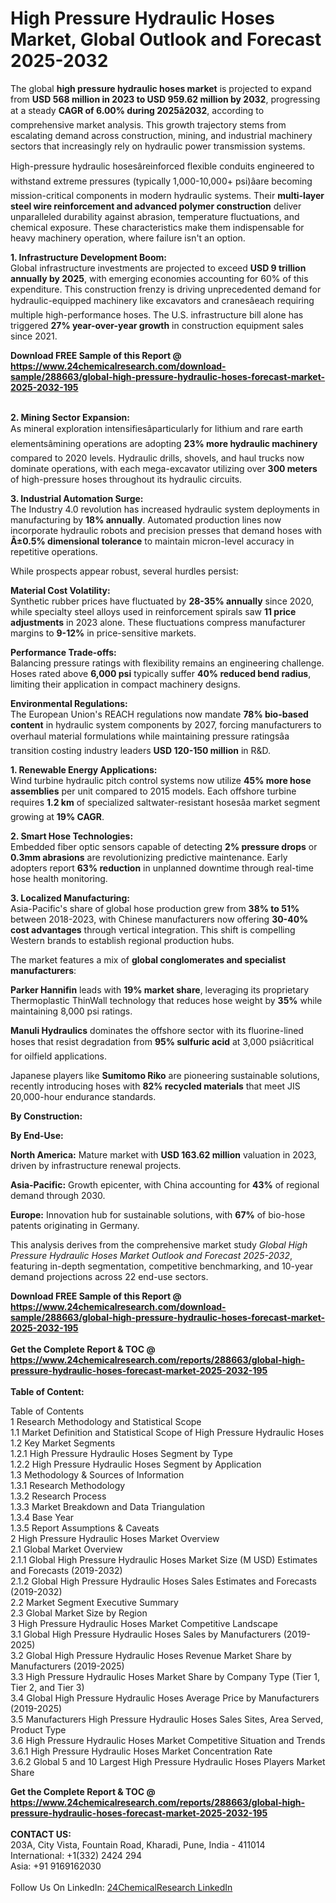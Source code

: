 <h1>High Pressure Hydraulic Hoses Market, Global Outlook and Forecast 2025-2032</h1><p>The global <strong>high pressure hydraulic hoses market</strong> is projected to expand from <strong>USD 568 million in 2023 to USD 959.62 million by 2032</strong>, progressing at a steady <strong>CAGR of 6.00% during 2025â2032</strong>, according to comprehensive market analysis. This growth trajectory stems from escalating demand across construction, mining, and industrial machinery sectors that increasingly rely on hydraulic power transmission systems.</p><p>High-pressure hydraulic hosesâreinforced flexible conduits engineered to withstand extreme pressures (typically 1,000-10,000+ psi)âare becoming mission-critical components in modern hydraulic systems. Their <strong>multi-layer steel wire reinforcement and advanced polymer construction</strong> deliver unparalleled durability against abrasion, temperature fluctuations, and chemical exposure. These characteristics make them indispensable for heavy machinery operation, where failure isn't an option.</p><p><strong>1. Infrastructure Development Boom:</strong><br>
Global infrastructure investments are projected to exceed <strong>USD 9 trillion annually by 2025</strong>, with emerging economies accounting for 60% of this expenditure. This construction frenzy is driving unprecedented demand for hydraulic-equipped machinery like excavators and cranesâeach requiring multiple high-performance hoses. The U.S. infrastructure bill alone has triggered <strong>27% year-over-year growth</strong> in construction equipment sales since 2021.</p><div><b>Download FREE Sample of this Report @ 
            <a href="https://www.24chemicalresearch.com/download-sample/288663/global-high-pressure-hydraulic-hoses-forecast-market-2025-2032-195">
            https://www.24chemicalresearch.com/download-sample/288663/global-high-pressure-hydraulic-hoses-forecast-market-2025-2032-195</a></b></div><br><p><strong>2. Mining Sector Expansion:</strong><br>
As mineral exploration intensifiesâparticularly for lithium and rare earth elementsâmining operations are adopting <strong>23% more hydraulic machinery</strong> compared to 2020 levels. Hydraulic drills, shovels, and haul trucks now dominate operations, with each mega-excavator utilizing over <strong>300 meters</strong> of high-pressure hoses throughout its hydraulic circuits.</p><p><strong>3. Industrial Automation Surge:</strong><br>
The Industry 4.0 revolution has increased hydraulic system deployments in manufacturing by <strong>18% annually</strong>. Automated production lines now incorporate hydraulic robots and precision presses that demand hoses with <strong>Â±0.5% dimensional tolerance</strong> to maintain micron-level accuracy in repetitive operations.</p><p>While prospects appear robust, several hurdles persist:</p><p><strong>Material Cost Volatility:</strong><br>
  Synthetic rubber prices have fluctuated by <strong>28-35% annually</strong> since 2020, while specialty steel alloys used in reinforcement spirals saw <strong>11 price adjustments</strong> in 2023 alone. These fluctuations compress manufacturer margins to <strong>9-12%</strong> in price-sensitive markets.</p><p><strong>Performance Trade-offs:</strong><br>
  Balancing pressure ratings with flexibility remains an engineering challenge. Hoses rated above <strong>6,000 psi</strong> typically suffer <strong>40% reduced bend radius</strong>, limiting their application in compact machinery designs.</p><p><strong>Environmental Regulations:</strong><br>
  The European Union's REACH regulations now mandate <strong>78% bio-based content</strong> in hydraulic system components by 2027, forcing manufacturers to overhaul material formulations while maintaining pressure ratingsâa transition costing industry leaders <strong>USD 120-150 million</strong> in R&amp;D.</p><p><strong>1. Renewable Energy Applications:</strong><br>
Wind turbine hydraulic pitch control systems now utilize <strong>45% more hose assemblies</strong> per unit compared to 2015 models. Each offshore turbine requires <strong>1.2 km</strong> of specialized saltwater-resistant hosesâa market segment growing at <strong>19% CAGR</strong>.</p><p><strong>2. Smart Hose Technologies:</strong><br>
Embedded fiber optic sensors capable of detecting <strong>2% pressure drops</strong> or <strong>0.3mm abrasions</strong> are revolutionizing predictive maintenance. Early adopters report <strong>63% reduction</strong> in unplanned downtime through real-time hose health monitoring.</p><p><strong>3. Localized Manufacturing:</strong><br>
Asia-Pacific's share of global hose production grew from <strong>38% to 51%</strong> between 2018-2023, with Chinese manufacturers now offering <strong>30-40% cost advantages</strong> through vertical integration. This shift is compelling Western brands to establish regional production hubs.</p><p>The market features a mix of <strong>global conglomerates and specialist manufacturers</strong>:</p><p><strong>Parker Hannifin</strong> leads with <strong>19% market share</strong>, leveraging its proprietary Thermoplastic ThinWall technology that reduces hose weight by <strong>35%</strong> while maintaining 8,000 psi ratings.</p><p><strong>Manuli Hydraulics</strong> dominates the offshore sector with its fluorine-lined hoses that resist degradation from <strong>95% sulfuric acid</strong> at 3,000 psiâcritical for oilfield applications.</p><p>Japanese players like <strong>Sumitomo Riko</strong> are pioneering sustainable solutions, recently introducing hoses with <strong>82% recycled materials</strong> that meet JIS 20,000-hour endurance standards.</p><p><strong>By Construction:</strong></p><p><strong>By End-Use:</strong></p><p><strong>North America:</strong> Mature market with <strong>USD 163.62 million</strong> valuation in 2023, driven by infrastructure renewal projects.</p><p><strong>Asia-Pacific:</strong> Growth epicenter, with China accounting for <strong>43%</strong> of regional demand through 2030.</p><p><strong>Europe:</strong> Innovation hub for sustainable solutions, with <strong>67%</strong> of bio-hose patents originating in Germany.</p><p>This analysis derives from the comprehensive market study <em>Global High Pressure Hydraulic Hoses Market Outlook and Forecast 2025-2032</em>, featuring in-depth segmentation, competitive benchmarking, and 10-year demand projections across 22 end-use sectors.</p><div><b>Download FREE Sample of this Report @ 
            <a href="https://www.24chemicalresearch.com/download-sample/288663/global-high-pressure-hydraulic-hoses-forecast-market-2025-2032-195">
            https://www.24chemicalresearch.com/download-sample/288663/global-high-pressure-hydraulic-hoses-forecast-market-2025-2032-195</a></b></div><br><div><b>Get the Complete Report & TOC @ 
            <a href="https://www.24chemicalresearch.com/reports/288663/global-high-pressure-hydraulic-hoses-forecast-market-2025-2032-195">
            https://www.24chemicalresearch.com/reports/288663/global-high-pressure-hydraulic-hoses-forecast-market-2025-2032-195</a></b></div><br>
            <b>Table of Content:</b><p>Table of Contents<br />
1 Research Methodology and Statistical Scope<br />
1.1 Market Definition and Statistical Scope of High Pressure Hydraulic Hoses<br />
1.2 Key Market Segments<br />
1.2.1 High Pressure Hydraulic Hoses Segment by Type<br />
1.2.2 High Pressure Hydraulic Hoses Segment by Application<br />
1.3 Methodology & Sources of Information<br />
1.3.1 Research Methodology<br />
1.3.2 Research Process<br />
1.3.3 Market Breakdown and Data Triangulation<br />
1.3.4 Base Year<br />
1.3.5 Report Assumptions & Caveats<br />
2 High Pressure Hydraulic Hoses Market Overview<br />
2.1 Global Market Overview<br />
2.1.1 Global High Pressure Hydraulic Hoses Market Size (M USD) Estimates and Forecasts (2019-2032)<br />
2.1.2 Global High Pressure Hydraulic Hoses Sales Estimates and Forecasts (2019-2032)<br />
2.2 Market Segment Executive Summary<br />
2.3 Global Market Size by Region<br />
3 High Pressure Hydraulic Hoses Market Competitive Landscape<br />
3.1 Global High Pressure Hydraulic Hoses Sales by Manufacturers (2019-2025)<br />
3.2 Global High Pressure Hydraulic Hoses Revenue Market Share by Manufacturers (2019-2025)<br />
3.3 High Pressure Hydraulic Hoses Market Share by Company Type (Tier 1, Tier 2, and Tier 3)<br />
3.4 Global High Pressure Hydraulic Hoses Average Price by Manufacturers (2019-2025)<br />
3.5 Manufacturers High Pressure Hydraulic Hoses Sales Sites, Area Served, Product Type<br />
3.6 High Pressure Hydraulic Hoses Market Competitive Situation and Trends<br />
3.6.1 High Pressure Hydraulic Hoses Market Concentration Rate<br />
3.6.2 Global 5 and 10 Largest High Pressure Hydraulic Hoses Players Market Share </p><div><b>Get the Complete Report & TOC @ 
            <a href="https://www.24chemicalresearch.com/reports/288663/global-high-pressure-hydraulic-hoses-forecast-market-2025-2032-195">
            https://www.24chemicalresearch.com/reports/288663/global-high-pressure-hydraulic-hoses-forecast-market-2025-2032-195</a></b></div><br><b>CONTACT US:</b><br>
            203A, City Vista, Fountain Road, Kharadi, Pune, India - 411014<br>
            International: +1(332) 2424 294<br>
            Asia: +91 9169162030 <br><br>
            Follow Us On LinkedIn: <a href="https://www.linkedin.com/company/24chemicalresearch/">24ChemicalResearch LinkedIn</a>